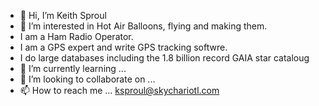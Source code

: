 - 👋 Hi, I’m Keith Sproul
- 👀 I’m interested in Hot Air Balloons, flying and making them.
-   I am a Ham Radio Operator.
-   I am a GPS expert and write GPS tracking softwre.
-   I do large databases including the 1.8 billion record GAIA star cataloug
- 🌱 I’m currently learning ...
- 💞️ I’m looking to collaborate on ...
- 📫 How to reach me ... ksproul@skychariotl.com

<!---
wu2z/wu2z is a ✨ special ✨ repository because its `README.md` (this file) appears on your GitHub profile.
You can click the Preview link to take a look at your changes.
--->
